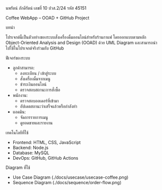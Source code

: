 นพรัตน์ ภักดีรัตน์ เลขที่ 10 ปวส.2/24 รหัส 45151

Coffee WebApp – OOAD + GitHub Project

บทนำ

โปรเจกต์นี้เป็นตัวอย่างของระบบสั่งเครื่องดื่มออนไลน์สำหรับร้านกาแฟ โดยออกแบบตามหลัก Object-Oriented Analysis and Design (OOAD) ด้วย UML Diagram และสามารถนำไปใช้ในโปรเจกต์จริงร่วมกับ GitHub

ฟีเจอร์ของระบบ

- ลูกค้าสามารถ:
  - ลงทะเบียน / เข้าสู่ระบบ
  - สั่งเครื่องดื่มจากเมนู
  - ชำระเงินออนไลน์
  - ตรวจสอบสถานะการสั่งซื้อ
- พนักงาน:
  - ตรวจสอบออเดอร์ที่เข้ามา
  - อัปเดตสถานะว่าเสร็จแล้วหรือกำลังทำ
- แอดมิน:
  - จัดการรายการเมนู
  - ดูยอดขายและรายงาน

เทคโนโลยีที่ใช้

- Frontend: HTML, CSS, JavaScript
- Backend: Node.js
- Database: MySQL
- DevOps: GitHub, GitHub Actions

Diagram ที่ใช้

- Use Case Diagram (./docs/usecase/usecase-coffee.png)
- Sequence Diagram (./docs/sequence/order-flow.png)

